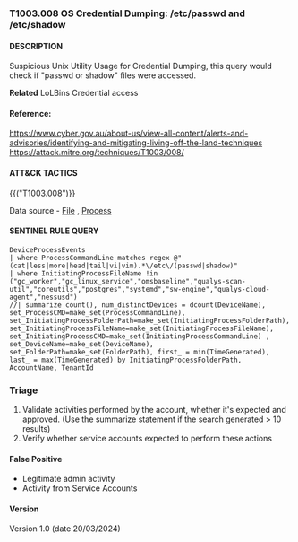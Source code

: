 ### T1003.008 OS Credential Dumping: /etc/passwd and /etc/shadow

#### DESCRIPTION

Suspicious Unix Utility Usage for Credential Dumping, this query would check if "passwd or shadow" files were accessed.

**Related**
LoLBins
Credential access

#### Reference:

https://www.cyber.gov.au/about-us/view-all-content/alerts-and-advisories/identifying-and-mitigating-living-off-the-land-techniques <br>
https://attack.mitre.org/techniques/T1003/008/ <br>

#### ATT&CK TACTICS

{{("T1003.008")}}

Data source - [File](https://attack.mitre.org/versions/v14/datasources/DS0022/) , [Process](https://attack.mitre.org/versions/v14/datasources/DS0009/)

#### SENTINEL RULE QUERY

```
DeviceProcessEvents
| where ProcessCommandLine matches regex @"(cat|less|more|head|tail|vi|vim).*\/etc\/(passwd|shadow)"
| where InitiatingProcessFileName !in ("gc_worker","gc_linux_service","omsbaseline","qualys-scan-util","coreutils","postgres","systemd","sw-engine","qualys-cloud-agent","nessusd")
//| summarize count(), num_distinctDevices = dcount(DeviceName), set_ProcessCMD=make_set(ProcessCommandLine), set_InitiatingProcessFolderPath=make_set(InitiatingProcessFolderPath), set_InitiatingProcessFileName=make_set(InitiatingProcessFileName), set_InitiatingProcessCMD=make_set(InitiatingProcessCommandLine) , set_DeviceName=make_set(DeviceName), set_FolderPath=make_set(FolderPath), first_ = min(TimeGenerated), last_ = max(TimeGenerated) by InitiatingProcessFolderPath, AccountName, TenantId
```

### Triage

1. Validate activities performed by the account, whether it's expected and approved. (Use the summarize statement if the search generated > 10 results)
1. Verify whether service accounts expected to perform these actions

#### False Positive

- Legitimate admin activity
- Activity from Service Accounts

#### Version

Version 1.0 (date 20/03/2024)
